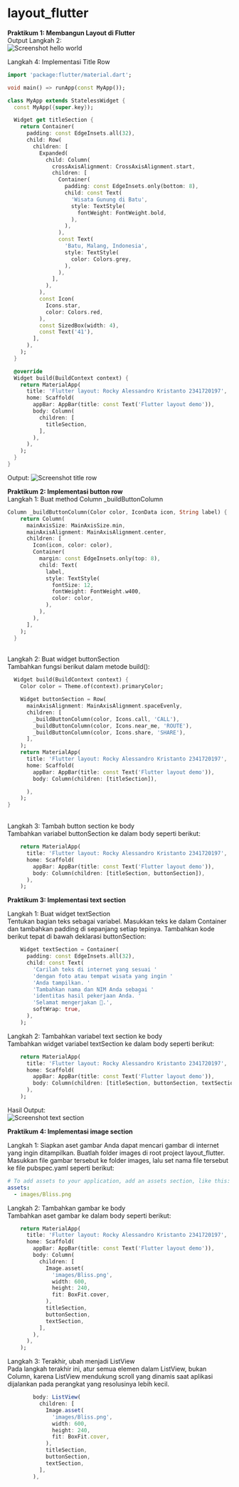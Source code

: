 # layout_flutter

**Praktikum 1: Membangun Layout di Flutter**<br>
Output Langkah 2:<br>
![Screenshot hello world](images/1.png)
<br>

Langkah 4: Implementasi Title Row<br>

```dart
import 'package:flutter/material.dart';

void main() => runApp(const MyApp());

class MyApp extends StatelessWidget {
  const MyApp({super.key});

  Widget get titleSection {
    return Container(
      padding: const EdgeInsets.all(32),
      child: Row(
        children: [
          Expanded(
            child: Column(
              crossAxisAlignment: CrossAxisAlignment.start,
              children: [
                Container(
                  padding: const EdgeInsets.only(bottom: 8),
                  child: const Text(
                    'Wisata Gunung di Batu',
                    style: TextStyle(
                      fontWeight: FontWeight.bold,
                    ),
                  ),
                ),
                const Text(
                  'Batu, Malang, Indonesia',
                  style: TextStyle(
                    color: Colors.grey,
                  ),
                ),
              ],
            ),
          ),
          const Icon(
            Icons.star,
            color: Colors.red,
          ),
          const SizedBox(width: 4),
          const Text('41'),
        ],
      ),
    );
  }

  @override
  Widget build(BuildContext context) {
    return MaterialApp(
      title: 'Flutter layout: Rocky Alessandro Kristanto 2341720197',
      home: Scaffold(
        appBar: AppBar(title: const Text('Flutter layout demo')),
        body: Column(
          children: [
            titleSection,
          ],
        ),
      ),
    );
  }
}
```

Output:
![Screenshot title row](images/2.png)<br>

**Praktikum 2: Implementasi button row**<br>
Langkah 1: Buat method Column \_buildButtonColumn<br>

```dart
Column _buildButtonColumn(Color color, IconData icon, String label) {
    return Column(
      mainAxisSize: MainAxisSize.min,
      mainAxisAlignment: MainAxisAlignment.center,
      children: [
        Icon(icon, color: color),
        Container(
          margin: const EdgeInsets.only(top: 8),
          child: Text(
            label,
            style: TextStyle(
              fontSize: 12,
              fontWeight: FontWeight.w400,
              color: color,
            ),
          ),
        ),
      ],
    );
  }
```

<br>
Langkah 2: Buat widget buttonSection<br>
Tambahkan fungsi berikut dalam metode build():<br>

```dart
  Widget build(BuildContext context) {
    Color color = Theme.of(context).primaryColor;

    Widget buttonSection = Row(
      mainAxisAlignment: MainAxisAlignment.spaceEvenly,
      children: [
        _buildButtonColumn(color, Icons.call, 'CALL'),
        _buildButtonColumn(color, Icons.near_me, 'ROUTE'),
        _buildButtonColumn(color, Icons.share, 'SHARE'),
      ],
    );
    return MaterialApp(
      title: 'Flutter layout: Rocky Alessandro Kristanto 2341720197',
      home: Scaffold(
        appBar: AppBar(title: const Text('Flutter layout demo')),
        body: Column(children: [titleSection]),

      ),
    );
}
```

<br>
Langkah 3: Tambah button section ke body<br>
Tambahkan variabel buttonSection ke dalam body seperti berikut:<br>

```dart
    return MaterialApp(
      title: 'Flutter layout: Rocky Alessandro Kristanto 2341720197',
      home: Scaffold(
        appBar: AppBar(title: const Text('Flutter layout demo')),
        body: Column(children: [titleSection, buttonSection]),
      ),
    );
```

**Praktikum 3: Implementasi text section**

Langkah 1: Buat widget textSection<br>
Tentukan bagian teks sebagai variabel. Masukkan teks ke dalam Container dan tambahkan padding di sepanjang setiap tepinya. Tambahkan kode berikut tepat di bawah deklarasi buttonSection:

```dart
    Widget textSection = Container(
      padding: const EdgeInsets.all(32),
      child: const Text(
        'Carilah teks di internet yang sesuai '
        'dengan foto atau tempat wisata yang ingin '
        'Anda tampilkan. '
        'Tambahkan nama dan NIM Anda sebagai '
        'identitas hasil pekerjaan Anda. '
        'Selamat mengerjakan 🙂.',
        softWrap: true,
      ),
    );
```

Langkah 2: Tambahkan variabel text section ke body<br>
Tambahkan widget variabel textSection ke dalam body seperti berikut:

```dart
    return MaterialApp(
      title: 'Flutter layout: Rocky Alessandro Kristanto 2341720197',
      home: Scaffold(
        appBar: AppBar(title: const Text('Flutter layout demo')),
        body: Column(children: [titleSection, buttonSection, textSection]),
      ),
    );
```

Hasil Output:<br>
![Screenshot text section](images/3.jpg)<br>

**Praktikum 4: Implementasi image section**<br>

Langkah 1: Siapkan aset gambar
Anda dapat mencari gambar di internet yang ingin ditampilkan. Buatlah folder images di root project layout_flutter. Masukkan file gambar tersebut ke folder images, lalu set nama file tersebut ke file pubspec.yaml seperti berikut:<br>

```yaml
# To add assets to your application, add an assets section, like this:
assets:
  - images/Bliss.png
```

Langkah 2: Tambahkan gambar ke body<br>
Tambahkan aset gambar ke dalam body seperti berikut:

```dart
    return MaterialApp(
      title: 'Flutter layout: Rocky Alessandro Kristanto 2341720197',
      home: Scaffold(
        appBar: AppBar(title: const Text('Flutter layout demo')),
        body: Column(
          children: [
            Image.asset(
              'images/Bliss.png',
              width: 600,
              height: 240,
              fit: BoxFit.cover,
            ),
            titleSection,
            buttonSection,
            textSection,
          ],
        ),
      ),
    );
```

Langkah 3: Terakhir, ubah menjadi ListView<br>
Pada langkah terakhir ini, atur semua elemen dalam ListView, bukan Column, karena ListView mendukung scroll yang dinamis saat aplikasi dijalankan pada perangkat yang resolusinya lebih kecil.

```js
        body: ListView(
          children: [
            Image.asset(
              'images/Bliss.png',
              width: 600,
              height: 240,
              fit: BoxFit.cover,
            ),
            titleSection,
            buttonSection,
            textSection,
          ],
        ),
```
